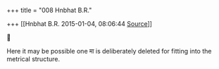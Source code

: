 +++
title = "008 Hnbhat B.R."

+++
[[Hnbhat B.R.	2015-01-04, 08:06:44 [Source](https://groups.google.com/g/samskrita/c/vw1l9FwgAOA)]]





Here it may be possible one मा is deliberately deleted for fitting into the metrical structure.

  

  

  



> 
> > 
> > 
> > 
> > 
> > 
> >   
> > 
> > 
> >   
> > 
> > 
> >   
> > 
> > 
> > 
> > 

  

